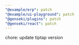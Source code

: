 ```yaml
---
"@example/erp": patch
"@example/ui-playground": patch
"@genseki/plugins": patch
"@genseki/react": patch
---
```


chore: update tiptap version
